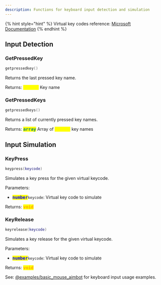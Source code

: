 ```yaml
---
description: Functions for keyboard input detection and simulation
---
```


{% hint style="hint" %}
Virtual key codes reference: [Microsoft Documentation](https://docs.microsoft.com/en-us/windows/desktop/inputdev/virtual-key-codes)
{% endhint %}

## Input Detection

### GetPressedKey
```lua
getpressedkey()
```
Returns the last pressed key name.

Returns: <kbd><mark style="color:yellow;">**string**</mark></kbd> Key name

### GetPressedKeys
```lua
getpressedkeys()
```
Returns a list of currently pressed key names.

Returns: <kbd><mark style="color:teal;">**array**</mark></kbd> Array of <kbd><mark style="color:yellow;">**string**</mark></kbd> key names

## Input Simulation

### KeyPress
```lua
keypress(keycode)
```
Simulates a key press for the given virtual keycode.

Parameters:
* <kbd><mark style="color:blue;">**number**</mark></kbd>`keycode`: Virtual key code to simulate

Returns: <kbd><mark style="color:orange;">**void**</mark></kbd>

### KeyRelease
```lua
keyrelease(keycode)
```
Simulates a key release for the given virtual keycode.

Parameters:
* <kbd><mark style="color:blue;">**number**</mark></kbd>`keycode`: Virtual key code to simulate

Returns: <kbd><mark style="color:orange;">**void**</mark></kbd>

See: [@examples/basic_mouse_aimbot](../examples/basic_mouse_aimbot.md) for keyboard input usage examples.
